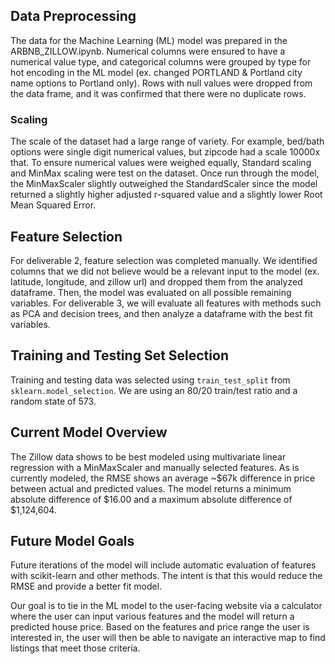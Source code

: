 ## Data Preprocessing
The data for the Machine Learning (ML) model was prepared in the ARBNB_ZILLOW.ipynb. Numerical columns were ensured to have a numerical value type, and categorical columns were grouped by type for hot encoding in the ML model (ex. changed PORTLAND & Portland city name options to Portland only). Rows with null values were dropped from the data frame, and it was confirmed that there were no duplicate rows.

### Scaling
The scale of the dataset had a large range of variety. For example, bed/bath options were single digit numerical values, but zipcode had a scale 10000x that. To ensure numerical values were weighed equally, Standard scaling and MinMax scaling were test on the dataset. Once run through the model, the MinMaxScaler slightly outweighed the StandardScaler since the model returned a slightly higher adjusted r-squared value and a slightly lower Root Mean Squared Error.

## Feature Selection
For deliverable 2, feature selection was completed manually. We identified columns that we did not believe would be a relevant input to the model (ex. latitude, longitude, and zillow url) and dropped them from the analyzed dataframe. Then, the model was evaluated on all possible remaining variables. For deliverable 3, we will evaluate all features with methods such as PCA and decision trees, and then analyze a dataframe with the best fit variables.

## Training and Testing Set Selection
Training and testing data was selected using `train_test_split` from `sklearn.model_selection`. We are using an 80/20 train/test ratio and a random state of 573.

## Current Model Overview
The Zillow data shows to be best modeled using multivariate linear regression with a MinMaxScaler and manually selected features. As is currently modeled, the RMSE shows an average ~$67k difference in price between actual and predicted values. The model returns a minimum absolute difference of $16.00 and a maximum absolute difference of $1,124,604.

## Future Model Goals
Future iterations of the model will include automatic evaluation of features with scikit-learn and other methods. The intent is that this would reduce the RMSE and provide a better fit model. 

Our goal is to tie in the ML model to the user-facing website via a calculator where the user can input various features and the model will return a predicted house price. Based on the features and price range the user is interested in, the user will then be able to navigate an interactive map to find listings that meet those criteria.